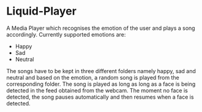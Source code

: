 # Liquid-Player

A Media Player which recognises the emotion of the user and plays a song accordingly. Currently supported emotions are:

* Happy
* Sad
* Neutral

The songs have to be kept in three different folders namely happy, sad and neutral and based on the emotion, a random song is played from the corresponding folder. The song is played as long as long as a face is being detected in the feed obtained from the webcam. The moment no face is detected, the song pauses automatically and then resumes when a face is detected.

